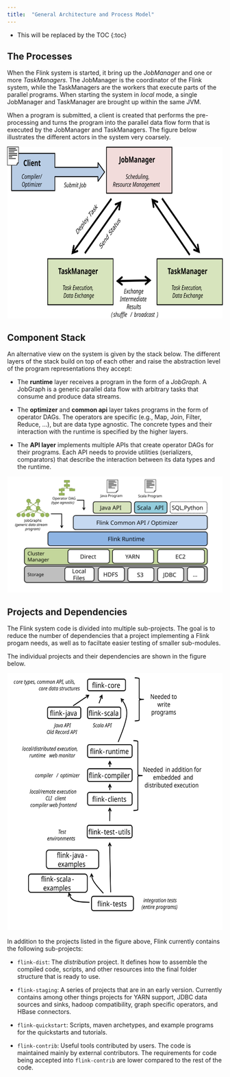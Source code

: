 ```yaml
---
title:  "General Architecture and Process Model"
---
```

<!--
Licensed to the Apache Software Foundation (ASF) under one
or more contributor license agreements.  See the NOTICE file
distributed with this work for additional information
regarding copyright ownership.  The ASF licenses this file
to you under the Apache License, Version 2.0 (the
"License"); you may not use this file except in compliance
with the License.  You may obtain a copy of the License at

  http://www.apache.org/licenses/LICENSE-2.0

Unless required by applicable law or agreed to in writing,
software distributed under the License is distributed on an
"AS IS" BASIS, WITHOUT WARRANTIES OR CONDITIONS OF ANY
KIND, either express or implied.  See the License for the
specific language governing permissions and limitations
under the License.
-->

* This will be replaced by the TOC
{:toc}

## The Processes

When the Flink system is started, it bring up the *JobManager* and one or more *TaskManagers*. The JobManager
is the coordinator of the Flink system, while the TaskManagers are the workers that execute parts of the
parallel programs. When starting the system in *local* mode, a single JobManager and TaskManager are brought
up within the same JVM.

When a program is submitted, a client is created that performs the pre-processing and turns the program
into the parallel data flow form that is executed by the JobManager and TaskManagers. The figure below
illustrates the different actors in the system very coarsely.

<div style="text-align: center;">
<img src="img/ClientJmTm.svg" alt="The Interactions between Client, JobManager and TaskManager" height="400px" style="text-align: center;"/>
</div>

## Component Stack

An alternative view on the system is given by the stack below. The different layers of the stack build on
top of each other and raise the abstraction level of the program representations they accept:

- The **runtime** layer receives a program in the form of a *JobGraph*. A JobGraph is a generic parallel
data flow with arbitrary tasks that consume and produce data streams.

- The **optimizer** and **common api** layer takes programs in the form of operator DAGs. The operators are
specific (e.g., Map, Join, Filter, Reduce, ...), but are data type agnostic. The concrete types and their
interaction with the runtime is specified by the higher layers.

- The **API layer** implements multiple APIs that create operator DAGs for their programs. Each API needs
to provide utilities (serializers, comparators) that describe the interaction between its data types and
the runtime.

<div style="text-align: center;">
<img src="img/stack.svg" alt="The Flink component stack" width="800px" />
</div>

## Projects and Dependencies

The Flink system code is divided into multiple sub-projects. The goal is to reduce the number of
dependencies that a project implementing a Flink progam needs, as well as to faciltate easier testing
of smaller sub-modules.

The individual projects and their dependencies are shown in the figure below.

<div style="text-align: center;">
<img src="img/projects_dependencies.svg" alt="The Flink sub-projects and their dependencies" height="600px" style="text-align: center;"/>
</div>

In addition to the projects listed in the figure above, Flink currently contains the following sub-projects:

- `flink-dist`: The *distribution* project. It defines how to assemble the compiled code, scripts, and other resources
into the final folder structure that is ready to use.

- `flink-staging`: A series of projects that are in an early version. Currently contains
among other things projects for YARN support, JDBC data sources and sinks, hadoop compatibility,
graph specific operators, and HBase connectors.

- `flink-quickstart`: Scripts, maven archetypes, and example programs for the quickstarts and tutorials.

- `flink-contrib`: Useful tools contributed by users. The code is maintained mainly by external contributors. The requirements for code being accepted into `flink-contrib` are lower compared to the rest of the code.






